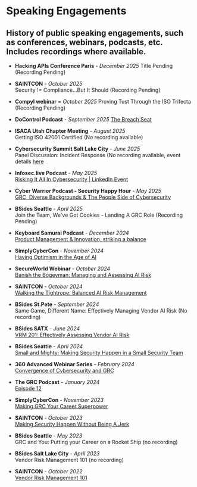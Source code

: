 # Speaking Engagements
## History of public speaking engagements, such as conferences, webinars, podcasts, etc. Includes recordings where available.

- **Hacking APIs Conference Paris** - *December 2025*
Title Pending (Recording Pending)

- **SAINTCON** - *October 2025*  
Security != Compliance...But It Should (Recording Pending)

- **Compyl webinar** = *October 2025*
Proving Tust Through the ISO Trifecta (Recording Pending)

- **DoControl Podcast** - *September 2025*
[The Breach Seat](https://www.youtube.com/watch?v=_LuWUGFR85s)

- **ISACA Utah Chapter Meeting** - *August 2025*  
Getting ISO 42001 Certified (No recording available)

- **Cybersecurity Summit Salt Lake City** - *June 2025*  
Panel Discussion: Incident Response (No recording available, event details [here](https://cybersecuritysummit.com/summit/saltlakecity25/)

- **Infosec.live Podcast** - *May 2025*  
[Risking It All In Cybersecurity](https://www.youtube.com/watch?v=Z5GaUHBFvFM)[ | LinkedIn Event](https://www.linkedin.com/events/riskingitallincybersecurity-chr7322619320302280704/about/)

- **Cyber Warrior Podcast - Security Happy Hour** - *May 2025*  
[GRC, Diverse Backgrounds & The People Side of Cybersecurity](https://www.youtube.com/watch?v=XN6Y4lQtzZ0)

- **BSides Seattle** - *April 2025*  
Join the Team, We've Got Cookies - Landing A GRC Role (Recording Pending)

- **Keyboard Samurai Podcast** - *December 2024*  
[Product Management & Innovation, striking a balance](https://www.youtube.com/watch?v=Z5GaUHBFvFM)

- **SimplyCyberCon** - *November 2024*  
[Having Optimism in the Age of AI](https://www.youtube.com/watch?v=CGS21tYegqs)

- **SecureWorld Webinar** - *October 2024*  
[Banish the Bogeyman: Managing and Assessing AI Risk](https://www.youtube.com/watch?v=jFDreTVeSO8)

- **SAINTCON** - *October 2024*  
[Walking the Tightrope: Balanced AI Risk Management](https://www.youtube.com/watch?v=JmGdowvCitQ)

- **BSides St.Pete** - *September 2024*  
Same Game, Different Name: Effectively Managing Vendor AI Risk (No recording)

- **BSides SATX** - *June 2024*  
[VRM 201: Effectively Assessing Vendor AI Risk](https://www.youtube.com/watch?v=pz89GAKS17A)

- **BSides Seattle** - *April 2024*  
[Small and Mighty: Making Security Happen in a Small Security Team](https://www.youtube.com/watch?v=2STAO45R5xk&t=1165s)

- **360 Advanced Webinar Series** - *February 2024*  
[Convergence of Cybersecurity and GRC](https://compliance.360advanced.com/hubfs/Webinar%20Recordings/Convergence%20of%20Cybersecurity%20and%20GRC.mp4)

- **The GRC Podcast** - *January 2024*  
[Episode 12](https://open.spotify.com/episode/5snYLrTEQ2xjDhX2KkwcCB)

- **SimplyCyberCon** - *November 2023*  
[Making GRC Your Career Superpower](https://www.youtube.com/watch?v=gkW0hkk1hPA)

- **SAINTCON** - *October 2023*  
[Making Security Happen Without Being A Jerk](https://www.youtube.com/watch?v=4emGBx9DiMk)

- **BSides Seattle** - *May 2023*  
GRC and You: Putting your Career on a Rocket Ship (no recording)

- **BSides Salt Lake City** - *April 2023*  
Vendor Risk Management 101 (no recording)

- **SAINTCON** - *October 2022*  
[Vendor Risk Management 101](https://www.youtube.com/watch?v=w2cFPzjIZWU)
